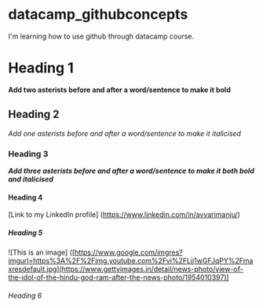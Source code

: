 # datacamp_githubconcepts
I'm learning how to use github through datacamp course.
# Heading 1
**Add two asterists before and after a word/sentence to make it bold**
## Heading 2
*Add one asterists before and after a word/sentence to make it italicised*
### Heading 3
***Add three asterists before and after a word/sentence to make it both bold and italicised***
#### Heading 4
[Link to my LinkedIn profile] (https://www.linkedin.com/in/avvarimanju/)
##### Heading 5
![This is an image] ([https://www.google.com/imgres?imgurl=https%3A%2F%2Fimg.youtube.com%2Fvi%2FLjj1wGFJqPY%2Fmaxresdefault.jpg](https://www.gettyimages.in/detail/news-photo/view-of-the-idol-of-the-hindu-god-ram-after-the-news-photo/1954010397))
###### Heading 6
